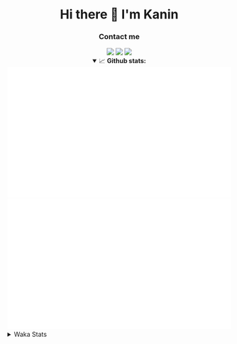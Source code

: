 <div align="center">
 <h1>Hi there 👋 I'm Kanin</h1>
 <h3>Contact me</h3>
 <a href="mailto:im@kanin.dev"><img src="https://img.shields.io/badge/gmail-%23D14836.svg?&style=for-the-badge&logo=gmail&logoColor=white"/></a>
 <a href="https://twitter.com/KaninTwt"><img src="https://img.shields.io/badge/twitter-%231DA1F2.svg?&style=for-the-badge&logo=twitter&logoColor=white"/></a>
 <a href="https://www.linkedin.com/in/KaninDev"><img src="https://img.shields.io/badge/linkedin-%230077B5.svg?&style=for-the-badge&logo=linkedin&logoColor=white"/></a>
<details open>
  <summary>📈 <b>Github stats:</b></summary>
  <img src="https://github.com/Kanin/Kanin/blob/master/scripts/GitHubStats/generated/overview.svg"/>
  <img src="https://github.com/Kanin/Kanin/blob/master/scripts/GitHubStats/generated/languages.svg"/>
</details>
</div>

<details>
 <summary>Waka Stats</summary>

<!--START_SECTION:waka-->
![Code Time](http://img.shields.io/badge/Code%20Time-2%2C948%20hrs%2042%20mins-blue)

![Profile Views](http://img.shields.io/badge/Profile%20Views-1-blue)

![Lines of code](https://img.shields.io/badge/From%20Hello%20World%20I%27ve%20Written-816.3%20thousand%20lines%20of%20code-blue)

**🐱 My GitHub Data** 

> 📦 183.0 kB Used in GitHub's Storage 
 > 
> 🏆 0 Contributions in the Year 2025
 > 
> 💼 Opted to Hire
 > 
> 📜 29 Public Repositories 
 > 
> 🔑 20 Private Repositories 
 > 
**I'm an Early 🐤** 

```text
🌞 Morning                2849 commits        ███████░░░░░░░░░░░░░░░░░░   28.64 % 
🌆 Daytime                2856 commits        ███████░░░░░░░░░░░░░░░░░░   28.71 % 
🌃 Evening                2912 commits        ███████░░░░░░░░░░░░░░░░░░   29.27 % 
🌙 Night                  1332 commits        ███░░░░░░░░░░░░░░░░░░░░░░   13.39 % 
```
📅 **I'm Most Productive on Monday** 

```text
Monday                   2009 commits        █████░░░░░░░░░░░░░░░░░░░░   20.19 % 
Tuesday                  1421 commits        ████░░░░░░░░░░░░░░░░░░░░░   14.28 % 
Wednesday                973 commits         ██░░░░░░░░░░░░░░░░░░░░░░░   09.78 % 
Thursday                 1562 commits        ████░░░░░░░░░░░░░░░░░░░░░   15.70 % 
Friday                   1627 commits        ████░░░░░░░░░░░░░░░░░░░░░   16.35 % 
Saturday                 904 commits         ██░░░░░░░░░░░░░░░░░░░░░░░   09.09 % 
Sunday                   1453 commits        ████░░░░░░░░░░░░░░░░░░░░░   14.60 % 
```


📊 **This Week I Spent My Time On** 

```text
🕑︎ Time Zone: America/New_York

💬 Programming Languages: 
Python                   21 hrs 15 mins      ██████████████████░░░░░░░   70.46 % 
TypeScript               2 hrs 10 mins       ██░░░░░░░░░░░░░░░░░░░░░░░   07.21 % 
JSON                     1 hr 43 mins        █░░░░░░░░░░░░░░░░░░░░░░░░   05.73 % 
TOML                     1 hr 34 mins        █░░░░░░░░░░░░░░░░░░░░░░░░   05.21 % 
Bash                     1 hr 5 mins         █░░░░░░░░░░░░░░░░░░░░░░░░   03.64 % 

🔥 Editors: 
VS Code                  30 hrs 10 mins      █████████████████████████   100.00 % 

🐱‍💻 Projects: 
Bot                      9 hrs 18 mins       ████████░░░░░░░░░░░░░░░░░   30.86 % 
website-new              4 hrs 31 mins       ████░░░░░░░░░░░░░░░░░░░░░   14.99 % 
Maki Website             4 hrs 2 mins        ███░░░░░░░░░░░░░░░░░░░░░░   13.38 % 
GD                       4 hrs 1 min         ███░░░░░░░░░░░░░░░░░░░░░░   13.35 % 
backend                  3 hrs 56 mins       ███░░░░░░░░░░░░░░░░░░░░░░   13.09 % 

💻 Operating System: 
Windows                  30 hrs 10 mins      █████████████████████████   100.00 % 
```

**I Mostly Code in Python** 

```text
Python                   33 repos            ████████████████░░░░░░░░░   64.71 % 
TypeScript               6 repos             ███░░░░░░░░░░░░░░░░░░░░░░   11.76 % 
Java                     5 repos             ██░░░░░░░░░░░░░░░░░░░░░░░   09.80 % 
HTML                     3 repos             █░░░░░░░░░░░░░░░░░░░░░░░░   05.88 % 
Kotlin                   1 repo              ░░░░░░░░░░░░░░░░░░░░░░░░░   01.96 % 
```



**Timeline**

![Lines of Code chart](https://raw.githubusercontent.com/Kanin/Kanin/master/assets/bar_graph.png)


 Last Updated on 17/09/2025 12:10:44 UTC
<!--END_SECTION:waka-->
</details>

